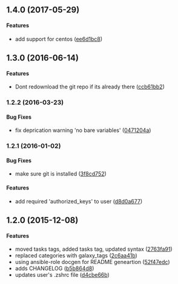 <a name="1.4.0"></a>
## 1.4.0 (2017-05-29)


#### Features

*   add support for centos ([ee6d1bc8](https://github.com/weareinteractive/ansible-users-oh-my-zsh/commit/ee6d1bc8db761c36b5257698e965ca84d0f0387c))



<a name="1.3.0"></a>
## 1.3.0 (2016-06-14)


#### Features

*   Dont redownload the git repo if its already there ([ccb61bb2](https://github.com/weareinteractive/ansible-users-oh-my-zsh/commit/ccb61bb253a9f5ecd2dd92e1ef5bc6f6225d51a4))



<a name="1.2.2"></a>
### 1.2.2 (2016-03-23)


#### Bug Fixes

*   fix deprication warning 'no bare variables' ([0471204a](https://github.com/weareinteractive/ansible-users-oh-my-zsh/commit/0471204a976efccabe6b78aa769c4d235cd77a23))



<a name="1.2.1"></a>
### 1.2.1 (2016-01-02)


#### Bug Fixes

*   make sure git is installed ([3f8cd752](https://github.com/weareinteractive/ansible-users-oh-my-zsh/commit/3f8cd752a8962ba35c8df1dfbcaed09732e1e590))

#### Features

*   add required 'authorized_keys' to user ([d8d0a677](https://github.com/weareinteractive/ansible-users-oh-my-zsh/commit/d8d0a6775cd801d00e46df7b61a72236991da9f3))



<a name="1.2.0"></a>
## 1.2.0 (2015-12-08)


#### Features

*   moved tasks tags, added tasks tag, updated syntax ([2763fa91](https://github.com/weareinteractive/ansible-users-oh-my-zsh/commit/2763fa91d2b4f20a2771b4b3cdc14c1d591a76c4))
*   replaced categories with galaxy_tags ([2c6aa41b](https://github.com/weareinteractive/ansible-users-oh-my-zsh/commit/2c6aa41b59d0fad8626e3602937685292fd0c1ed))
*   using ansible-role docgen for README geneartion ([52f47edc](https://github.com/weareinteractive/ansible-users-oh-my-zsh/commit/52f47edc58465e6334bcb2acb1dfc0df2785a91b))
*   adds CHANGELOG ([b5b864d8](https://github.com/weareinteractive/ansible-users-oh-my-zsh/commit/b5b864d80b4997b4f9d576a4669e7d422b806f92))
*   updates user's .zshrc file ([d4cbe66b](https://github.com/weareinteractive/ansible-users-oh-my-zsh/commit/d4cbe66b24fe583a6b550c81f9f740f90ac00264))



